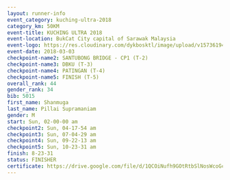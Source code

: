 ```yaml
--- 
layout: runner-info 
event_category: kuching-ultra-2018 
category_km: 50KM 
event-title: KUCHING ULTRA 2018 
event-location: BukCat City capital of Sarawak Malaysia 
event-logo: https://res.cloudinary.com/dykbosktl/image/upload/v1573619473/Logo/kuching-ultra-2018-logo_tlpvm5.png 
event-date: 2018-03-03 
checkpoint-name2: SANTUBONG BRIDGE - CP1 (T-2) 
checkpoint-name3: DBKU (T-3) 
checkpoint-name4: PATINGAN (T-4) 
checkpoint-name5: FINISH (T-5) 
overall_rank: 44
gender_rank: 34
bib: 5015
first_name: Shanmuga
last_name: Pillai Supramaniam
gender: M
start: Sun, 02-00-00 am
checkpoint2: Sun, 04-17-54 am
checkpoint3: Sun, 07-04-29 am
checkpoint4: Sun, 09-22-13 am
checkpoint5: Sun, 10-23-31 am
finish: 8-23-31
status: FINISHER
certificate: https://drive.google.com/file/d/1QCOiNufh9GOtRtbSlNosWcoGc-etcQ/view?usp=sharing","CERTIFICATE")
--- 
```

